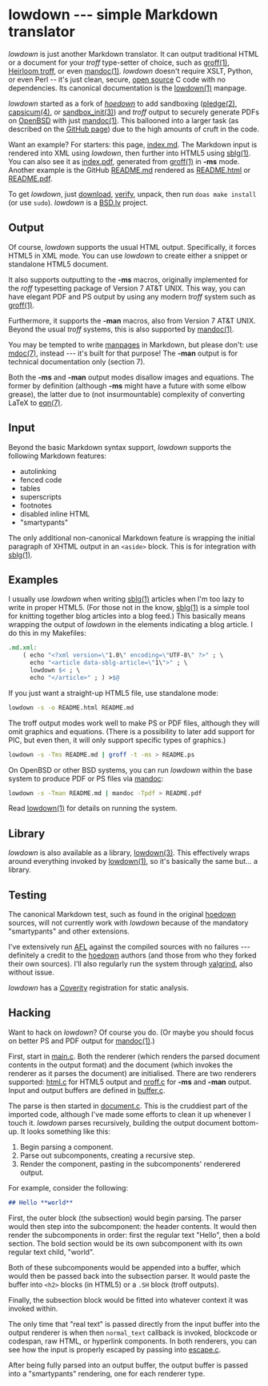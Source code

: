 # lowdown --- simple Markdown translator

*lowdown* is just another Markdown translator.  It can output
traditional HTML or a document for your *troff* type-setter of choice,
such as [groff(1)](https://www.gnu.org/s/groff/), [Heirloom
troff](http://heirloom.sourceforge.net/doctools.html), or even
[mandoc(1)](http://man.openbsd.org/mandoc).  *lowdown* doesn't require
XSLT, Python, or even Perl -- it's just clean, secure, [open
source](http://opensource.org/licenses/ISC) C code with no dependencies.
Its canonical documentation is the [lowdown(1)](lowdown.1.html) manpage.

*lowdown* started as a fork of
*[hoedown](https://github.com/hoedown/hoedown)* to add sandboxing
([pledge(2)](http://man.openbsd.org/pledge),
[capsicum(4)](https://www.freebsd.org/cgi/man.cgi?query=capsicum&sektion=4),
or
[sandbox\_init(3)](https://developer.apple.com/legacy/library/documentation/Darwin/Reference/ManPages/man3/sandbox_init.3.html))
and *troff* output to securely generate PDFs on
[OpenBSD](http://www.openbsd.org) with just
[mandoc(1)](http://man.openbsd.org/mandoc).  This ballooned into a
larger task (as described on the [GitHub
page](https://github.com/kristapsdz/lowdown)) due to the high amounts of
cruft in the code.

Want an example?  For starters: this page, [index.md](index.md).  The
Markdown input is rendered into XML using *lowdown*, then further into
HTML5 using [sblg(1)](https://kristaps.bsd.lv/sblg).  You can also see
it as [index.pdf](index.pdf), generated from
[groff(1)](https://www.gnu.org/s/groff/) in **-ms** mode.  Another
example is the GitHub [README.md](README.md) rendered as
[README.html](README.html) or [README.pdf](README.pdf).

To get *lowdown*, just [download](snapshots/lowdown.tar.gz),
[verify](snapshots/lowdown.tar.gz.sha512), unpack, then run `doas make
install` (or use `sudo`).  *lowdown* is a [BSD.lv](https://bsd.lv)
project.

## Output

Of course, *lowdown* supports the usual HTML output. Specifically, it
forces HTML5 in XML mode.  You can use *lowdown* to create either a
snippet or standalone HTML5 document.

It also supports outputting to the **-ms** macros, originally
implemented for the *roff* typesetting package of Version 7 AT&T UNIX.
This way, you can have elegant PDF and PS output by using any modern
*troff* system such as [groff(1)](https://www.gnu.org/s/groff).

Furthermore, it supports the **-man** macros, also from Version 7
AT&T UNIX.  Beyond the usual *troff* systems, this is also supported by
[mandoc(1)](http://mdocml.bsd.lv).

You may be tempted to write [manpages](http://man.openbsd.org) in
Markdown, but please don't: use [mdoc(7)](http://man.openbsd.org/mdoc),
instead --- it's built for that purpose!  The **-man** output is for
technical documentation only (section 7).

Both the **-ms** and **-man** output modes disallow images and
equations.  The former by definition (although **-ms** might have a
future with some elbow grease), the latter due to (not insurmountable)
complexity of converting LaTeX to [eqn(7)](http://man.openbsd.org/eqn).

## Input

Beyond the basic Markdown syntax support, *lowdown* supports the
following Markdown features:

- autolinking
- fenced code
- tables
- superscripts
- footnotes
- disabled inline HTML
- "smartypants"

The only additional non-canonical Markdown feature is wrapping the
initial paragraph of XHTML output in an `<aside>` block.  This is for
integration with [sblg(1)](https://kristaps.bsd.lv/sblg).

## Examples

I usually use *lowdown* when writing
[sblg(1)](https://kristaps.bsd.lv/sblg) articles when I'm too lazy to
write in proper HTML5.
(For those not in the know, [sblg(1)](https://kristaps.bsd.lv/sblg) is a
simple tool for knitting together blog articles into a blog feed.)
This basically means wrapping the output of *lowdown* in the elements
indicating a blog article.
I do this in my Makefiles:

```Makefile
.md.xml:
	( echo "<?xml version=\"1.0\" encoding=\"UTF-8\" ?>" ; \
	  echo "<article data-sblg-article=\"1\">" ; \
	  lowdown $< ; \
	  echo "</article>" ; ) >$@
```

If you just want a straight-up HTML5 file, use standalone mode:

```sh
lowdown -s -o README.html README.md
```

The troff output modes work well to make PS or PDF files, although they
will omit graphics and equations.
(There is a possibility to later add support for PIC, but even then, it
will only support specific types of graphics.)

```sh
lowdown -s -Tms README.md | groff -t -ms > README.ps
```

On OpenBSD or other BSD systems, you can run *lowdown* within the base
system to produce PDF or PS files via [mandoc](http://mdocml.bsd.lv):

```sh
lowdown -s -Tman README.md | mandoc -Tpdf > README.pdf
```

Read [lowdown(1)](lowdown.1.html) for details on running the system.

## Library

*lowdown* is also available as a library, [lowdown(3)](lowdown.3.html).
This effectively wraps around everything invoked by
[lowdown(1)](lowdown.1.html), so it's basically the same but... a
library.

## Testing

The canonical Markdown test, such as found in the original
[hoedown](https://github.com/hoedown/hoedown) sources, will not
currently work with *lowdown* because of the mandatory "smartypants" and
other extensions.

I've extensively run [AFL](http://lcamtuf.coredump.cx/afl/) against the
compiled sources with no failures --- definitely a credit to
the [hoedown](https://github.com/hoedown/hoedown) authors (and those
from who they forked their own sources).  I'll also regularly run the system
through [valgrind](http://valgrind.org/), also without issue.

*lowdown* has a [Coverity](https://scan.coverity.com/projects/lowdown)
registration for static analysis.

## Hacking

Want to hack on *lowdown*?  Of course you do.  (Or maybe you should
focus on better PS and PDF output for
[mandoc(1)](http://mdocml.bsd.lv).)

First, start in
[main.c](https://github.com/kristapsdz/lowdown/blob/master/main.c).
Both the renderer (which renders the parsed document contents in the
output format) and the document (which invokes the renderer as it parses
the document) are initialised.  There are two renderers supported:
[html.c](https://github.com/kristapsdz/lowdown/blob/master/html.c) for
HTML5 output and
[nroff.c](https://github.com/kristapsdz/lowdown/blob/master/nroff.c) for
**-ms** and **-man** output.
Input and output buffers are defined in
[buffer.c](https://github.com/kristapsdz/lowdown/blob/master/buffer.c).

The parse is then started in
[document.c](https://github.com/kristapsdz/lowdown/blob/master/document.c).
This is the cruddiest part of the imported code, although I've made some
efforts to clean it up whenever I touch it.  *lowdown* parses
recursively, building the output document bottom-up.  It looks something
like this:

1. Begin parsing a component.
2. Parse out subcomponents, creating a recursive step.
3. Render the component, pasting in the subcomponents' renderered output.

For example, consider the following:

```markdown
## Hello **world**
```

First, the outer block (the subsection) would begin parsing.  The parser
would then step into the subcomponent: the header contents.  It would
then render the subcomponents in order: first the regular text "Hello",
then a bold section.  The bold section would be its own subcomponent
with its own regular text child, "world".

Both of these subcomponents would be appended into a buffer, which would
then be passed back into the subsection parser.  It would paste the
buffer into `<h2>` blocks (in HTML5) or a `.SH` block (troff outputs).

Finally, the subsection block would be fitted into whatever context it
was invoked within.

The only time that "real text" is passed directly from the input buffer
into the output renderer is when then `normal_text` callback is invoked,
blockcode or codespan, raw HTML, or hyperlink components.  In both
renderers, you can see how the input is properly escaped by passing into
[escape.c](https://github.com/kristapsdz/lowdown/blob/master/escape.c).

After being fully parsed into an output buffer, the output buffer is
passed into a "smartypants" rendering, one for each renderer type.
